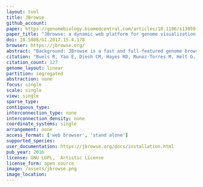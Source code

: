 ```yaml
---
layout: tool 
title: JBrowse
github_account: 
paper: https://genomebiology.biomedcentral.com/articles/10.1186/s13059-016-0924-1
paper_title: "JBrowse: a dynamic web platform for genome visualization and analysis"
doi: 10.5808/GI.2017.15.4.178
browser: https://jbrowse.org/
abstract: "Background: JBrowse is a fast and full-featured genome browser built with JavaScript and HTML5. It is easily embedded into websites or apps but can also be served as a standalone web page. Results: Overall improvements to speed and scalability are accompanied by specific enhancements that support complex interactive queries on large track sets. Analysis functions can readily be added using the plugin framework; most visual aspects of tracks can also be customized, along with clicks, mouseovers, menus, and popup boxes. JBrowse can also be used to browse local annotation files offline and to generate high-resolution figures for publication. Conclusions: JBrowse is a mature web application suitable for genome visualization and analysis."
citation: "Buels R, Yao E, Diesh CM, Hayes RD, Munoz-Torres M, Helt G, et al. JBrowse: a dynamic web platform for genome visualization and analysis. Genome Biol. genomebiology.biomedcentral.com; 2016;17: 66."
citation_count: 127
genome_layout: linear
partition: segregated
abstraction: none
focus: single
scale: single
view: single
sparse_type: 
contiguous_type: 
interconnection_type: none
interconnection_density: none
coordinate_systems: single
arrangement: none
access_format: ['web browser', 'stand alone']
supported_species: 
user_documentation: https://jbrowse.org/docs/installation.html
pub_year: 2016
license: GNU LGPL,  Artistic License
license_form: open source
image: /assets/jbrowse.png
image_location: 
---
```

